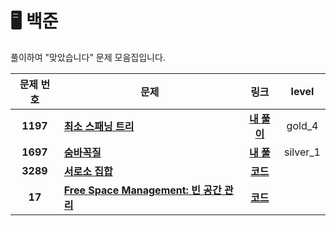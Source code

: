 # 🖥️ 백준

풀이하여 "맞았습니다" 문제 모음집입니다.

 |  문제 번호  |  문제  |   링크    |  level    | 
  | :----: |  ----  |   :----:  |   :----:  |
  |**1197**|**[ 최소 스패닝 트리 ](https://www.acmicpc.net/problem/1197)**| **[내 풀이](https://github.com/ahjinU/JavaCodingTest/tree/master/%EB%B0%B1%EC%A4%80/Gold/1197.%E2%80%85%EC%B5%9C%EC%86%8C%E2%80%85%EC%8A%A4%ED%8C%A8%EB%8B%9D%E2%80%85%ED%8A%B8%EB%A6%AC)**| gold_4 |
  |**1697**|**[숨바꼭질](https://www.acmicpc.net/problem/1697)**| **[내 풀](https://github.com/ahjinU/JavaCodingTest/tree/master/%EB%B0%B1%EC%A4%80/Silver/1697.%E2%80%85%EC%88%A8%EB%B0%94%EA%BC%AD%EC%A7%88)**| silver_1 |
  |**3289**|**[서로소 집합](https://swexpertacademy.com/main/code/problem/problemDetail.do?contestProbId=AWBJKA6qr2oDFAWr)**| **[코드](https://github.com/ahjinU/JavaCodingTest/blob/master/SWEA/Code/SWEA3289.java)**
  |**17**|**[Free Space Management:  빈 공간 관리](https://pages.cs.wisc.edu/~remzi/OSTEP/Korean/17-vm-freespace.pdf)**| **[코드](https://github.com/SSAFY1010/computer-science-study/blob/main/OS/Week02/17.%20Free%20Space%20Management.md)**
